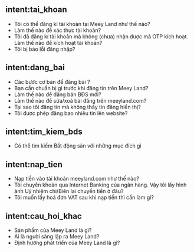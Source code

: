 ﻿## intent:tai_khoan
 - Tôi có thể đăng kí tài khoản tại Meey Land như thế nào?
 - Làm thế nào để xác thực tài khoản?
 - Tôi đã đăng kí tài khoản mà không (chưa) nhận được mã OTP kích hoạt. Làm thế nào để kích hoạt tài khoản?
 - Tôi bị báo lỗi đăng nhập?
## intent:dang_bai
 - Các bước cơ bản để đăng bài ?
 - Bạn cần chuẩn bị gì trước khi đăng tin trên Meey Land?
 - Làm thế nào để đăng bán BĐS mới? 
 - Làm thế nào để sửa/xoá bài đăng trên meeyland.com? 
 - Tại sao tôi đăng tin mà không thấy tin đăng hiển thị?
 - Tôi được phép đăng bao nhiêu tin lên website?
## intent:tim_kiem_bds
 - Có thể tìm kiếm Bất động sản với những mục đích gì
## intent:nap_tien
 - Nạp tiền vào tài khoản meeyland.com như thế nào? 
 - Tôi chuyển khoản qua Internet Banking của ngân hàng. Vậy tôi lấy hình ảnh Uỷ nhiệm chi/Biên lai chuyển tiền ở đâu?
 - Tôi muốn lấy hoá đơn VAT sau khi nạp tiền thì cần làm gì?
## intent:cau_hoi_khac
 - Sản phẩm của Meey Land là gì?
 - Ai là người sáng lập ra Meey Land?
 - Định hướng phát triển của Meey Land là gì?
